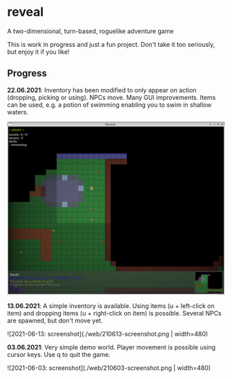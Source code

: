# reveal

A two-dimensional, turn-based, roguelike adventure game

This is work in progress and just a fun project. Don't take it too
seriously, but enjoy it if you like!

## Progress

**22.06.2021**: Inventory has been modified to only appear on action
(dropping, picking or using). NPCs move. Many GUI improvements. Items
can be used, e.g. a potion of swimming enabling you to swim in shallow
waters.

![2021-06-22: screenshot](./web/210622-screenshot.png "22.06.2021")

**13.06.2021**: A simple inventory is available. Using items (u +
left-click on item) and dropping items (u + right-click on item) is
possible. Several NPCs are spawned, but don't move yet.

![2021-06-13: screenshot](./web/210613-screenshot.png | width=480)

**03.06.2021**: Very simple demo world. Player movement is possible using
cursor keys. Use q to quit the game.

![2021-06-03: screenshot](./web/210603-screenshot.png | width=480)




